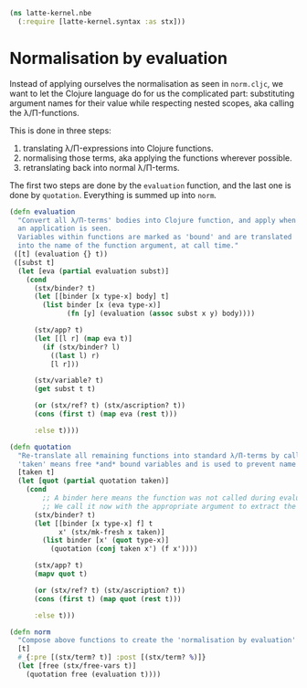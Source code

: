 ```clojure
(ns latte-kernel.nbe
  (:require [latte-kernel.syntax :as stx]))

```

 # Normalisation by evaluation

 Instead of applying ourselves the normalisation as seen in `norm.cljc`,
 we want to let the Clojure language do for us the complicated part:
 substituting argument names for their value while respecting nested scopes,
 aka calling the λ/Π-functions.

 This is done in three steps:
 1. translating λ/Π-expressions into Clojure functions.
 2. normalising those terms, aka applying the functions wherever possible.
 3. retranslating back into normal λ/Π-terms.

The first two steps are done by the `evaluation` function, and the last one
 is done by `quotation`. Everything is summed up into `norm`.



```clojure
(defn evaluation
  "Convert all λ/Π-terms' bodies into Clojure function, and apply when
  an application is seen.
  Variables within functions are marked as 'bound' and are translated
  into the name of the function argument, at call time."
 ([t] (evaluation {} t))
 ([subst t]
  (let [eva (partial evaluation subst)]
    (cond
      (stx/binder? t)
      (let [[binder [x type-x] body] t]
        (list binder [x (eva type-x)]
              (fn [y] (evaluation (assoc subst x y) body))))

      (stx/app? t)
      (let [[l r] (map eva t)]
        (if (stx/binder? l)
          ((last l) r)
          [l r]))

      (stx/variable? t)
      (get subst t t)

      (or (stx/ref? t) (stx/ascription? t))
      (cons (first t) (map eva (rest t)))

      :else t))))

(defn quotation
  "Re-translate all remaining functions into standard λ/Π-terms by calling them.
  'taken' means free *and* bound variables and is used to prevent name clashes."
  [taken t]
  (let [quot (partial quotation taken)]
    (cond
        ;; A binder here means the function was not called during evaluation.
        ;; We call it now with the appropriate argument to extract the body.
      (stx/binder? t)
      (let [[binder [x type-x] f] t
            x' (stx/mk-fresh x taken)]
        (list binder [x' (quot type-x)]
          (quotation (conj taken x') (f x'))))

      (stx/app? t)
      (mapv quot t)

      (or (stx/ref? t) (stx/ascription? t))
      (cons (first t) (map quot (rest t)))

      :else t)))

(defn norm
  "Compose above functions to create the 'normalisation by evaluation' process."
  [t]
  #_{:pre [(stx/term? t)] :post [(stx/term? %)]}
  (let [free (stx/free-vars t)]
    (quotation free (evaluation t))))
```
